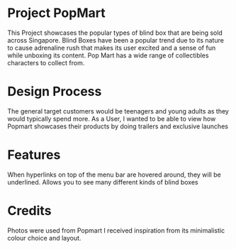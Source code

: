 # Project PopMart
This Project showcases the popular types of blind box that are being sold across Singapore. Blind Boxes have been a popular trend due to its nature to cause adrenaline rush that makes its user excited and a sense of fun while unboxing its content. Pop Mart has a wide range of collectibles characters to collect from. 

# Design Process
The general target customers would be teenagers and young adults as they would typically spend more. As a User, I wanted to be able to view how Popmart showcases their products by doing trailers and exclusive launches

# Features
When hyperlinks on top of the menu bar are hovered around, they will be underlined.
Allows you to see many different kinds of blind boxes

# Credits
Photos were used from Popmart
I received inspiration from its minimalistic colour choice and layout.


